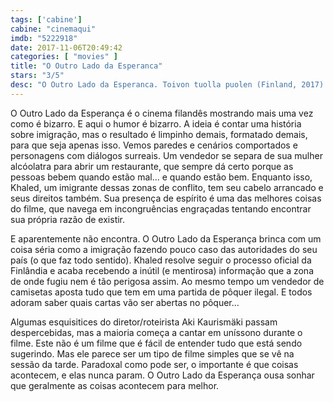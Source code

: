 ```yaml
---
tags: ['cabine']
cabine: "cinemaqui"
imdb: "5222918"
date: 2017-11-06T20:49:42
categories: [ "movies" ]
title: "O Outro Lado da Esperanca"
stars: "3/5"
desc: "O Outro Lado da Esperanca. Toivon tuolla puolen (Finland, 2017). Dirigido por Aki Kaurismäki. Escrito por Aki Kaurismäki. Com Ville Virtanen (Oikeussalin viranomainen), Dome Karukoski (Huligaani bussipysäkillä), Kati Outinen (Vaatekaupan omistaja), Tommi Korpela (Melartin), Sakari Kuosmanen (Wikström), Sherwan Haji (Khaled), Niroz Haji (Miriam), Tommi Eronen (Huligaani bussipysäkillä), Mirja Oksanen (Oikeussalin viranomainen)."
---
```

O Outro Lado da Esperança é o cinema filandês mostrando mais uma vez como é bizarro. E aqui o humor é bizarro. A ideia é contar uma história sobre imigração, mas o resultado é limpinho demais, formatado demais, para que seja apenas isso. Vemos paredes e cenários comportados e personagens com diálogos surreais. Um vendedor se separa de sua mulher alcóolatra para abrir um restaurante, que sempre dá certo porque as pessoas bebem quando estão mal... e quando estão bem. Enquanto isso, Khaled, um imigrante dessas zonas de conflito, tem seu cabelo arrancado e seus direitos também. Sua presença de espírito é uma das melhores coisas do filme, que navega em incongruências engraçadas tentando encontrar sua própria razão de existir.

E aparentemente não encontra. O Outro Lado da Esperança brinca com um coisa séria como a imigração fazendo pouco caso das autoridades do seu país (o que faz todo sentido). Khaled resolve seguir o processo oficial da Finlândia e acaba recebendo a inútil (e mentirosa) informação que a zona de onde fugiu nem é tão perigosa assim. Ao mesmo tempo um vendedor de camisetas aposta tudo que tem em uma partida de pôquer ilegal. E todos adoram saber quais cartas vão ser abertas no pôquer...

Algumas esquisitices do diretor/roteirista Aki Kaurismäki passam despercebidas, mas a maioria começa a cantar em uníssono durante o filme. Este não é um filme que é fácil de entender tudo que está sendo sugerindo. Mas ele parece ser um tipo de filme simples que se vê na sessão da tarde. Paradoxal como pode ser, o importante é que coisas acontecem, e elas nunca param. O Outro Lado da Esperança ousa sonhar que geralmente as coisas acontecem para melhor.
